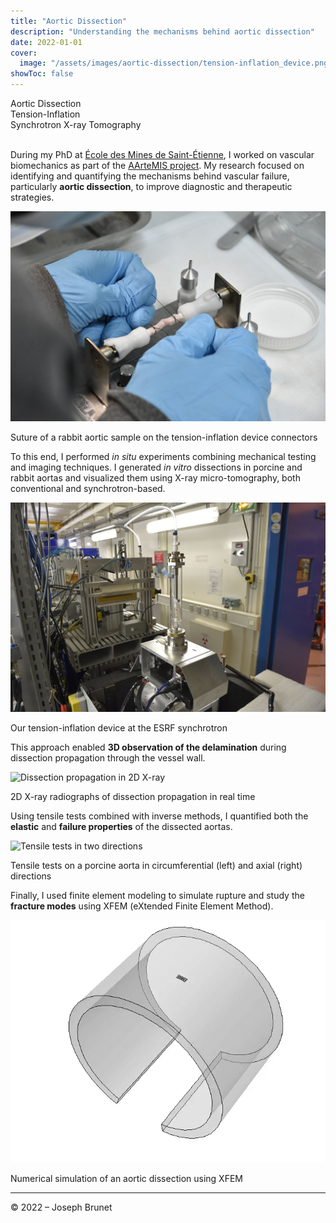 ```yaml
---
title: "Aortic Dissection"
description: "Understanding the mechanisms behind aortic dissection"
date: 2022-01-01
cover:
  image: "/assets/images/aortic-dissection/tension-inflation_device.png"
showToc: false
---
```


<div class="categories">
  <div class="option-tag"><i class="fas fa-heart-broken"></i> Aortic Dissection</div>
  <div class="option-tag"><i class="fas fa-cogs"></i> Tension-Inflation</div>
  <div class="option-tag"><i class="fas fa-microscope"></i> Synchrotron X-ray Tomography</div>
</div>

<br>

During my PhD at <a href="https://www.mines-stetienne.fr/" target="_blank" class="text-link">École des Mines de Saint-Étienne</a>, I worked on vascular biomechanics as part of the <a href="https://cordis.europa.eu/project/id/638804" target="_blank" class="text-link">AArteMIS project</a>. My research focused on identifying and quantifying the mechanisms behind vascular failure, particularly **aortic dissection**, to improve diagnostic and therapeutic strategies.

<div class="small-img-block">
  <img src="/assets/images/aortic-dissection/suture.JPG" alt="Suture of rabbit aortic sample">
  <p class="img-legend">Suture of a rabbit aortic sample on the tension-inflation device connectors</p>
</div>

To this end, I performed _in situ_ experiments combining mechanical testing and imaging techniques. I generated _in vitro_ dissections in porcine and rabbit aortas and visualized them using X-ray micro-tomography, both conventional and synchrotron-based.

<div class="small-img-block">
  <img src="/assets/images/aortic-dissection/synchrotron.JPG" alt="Tension-inflation device at the ESRF">
  <p class="img-legend">Our tension-inflation device at the ESRF synchrotron</p>
</div>

This approach enabled **3D observation of the delamination** during dissection propagation through the vessel wall.

<div class="small-img-block">
  <img src="/assets/images/aortic-dissection/dissection.gif" alt="Dissection propagation in 2D X-ray">
  <p class="img-legend">2D X-ray radiographs of dissection propagation in real time</p>
</div>

Using tensile tests combined with inverse methods, I quantified both the **elastic** and **failure properties** of the dissected aortas.

<div class="small-img-block">
  <img src="/assets/images/aortic-dissection/tension.gif" alt="Tensile tests in two directions">
  <p class="img-legend">Tensile tests on a porcine aorta in circumferential (left) and axial (right) directions</p>
</div>

Finally, I used finite element modeling to simulate rupture and study the **fracture modes** using XFEM (eXtended Finite Element Method).

<div class="small-img-block">
  <img src="/assets/images/aortic-dissection/xfem.gif" alt="XFEM simulation of dissection">
  <p class="img-legend">Numerical simulation of an aortic dissection using XFEM</p>
</div>

---

© 2022 – Joseph Brunet
